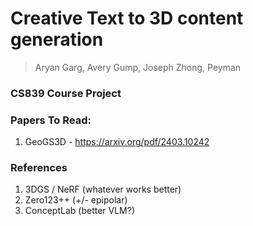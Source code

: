 # Creative Text to 3D content generation 

> Aryan Garg, Avery Gump, Joseph Zhong, Peyman

### CS839 Course Project


### Papers To Read:

1. GeoGS3D - https://arxiv.org/pdf/2403.10242


### References

1. 3DGS / NeRF (whatever works better)
2. Zero123++ (+/- epipolar)
3. ConceptLab (better VLM?)
